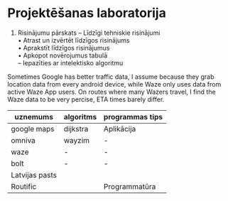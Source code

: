 # Projektēšanas laboratorija
1. Risinājumu pārskats
  – Līdzīgi tehniskie risinājumi<br>
    • Atrast un izvērtēt līdzīgos risinājums<br>
    • Aprakstīt līdzīgos risinājumus<br>
    • Apkopot novērojumus tabulā<br>
  – Iepazīties ar intelektisko algoritmu<br>

  Sometimes Google has better traffic data, I assume because they grab location data from every android device, while Waze only uses data from active Waze App users. On routes where many Wazers travel, I find the Waze data to be very percise, ETA times barely differ.

| uznemums  | algoritms | programmas tips|
| ------------- | ------------- | -------------  |
| google maps  | dijkstra  | Aplikācija|
| omniva  | wayzim  | - |
| waze  | - | - |
| bolt  | - | - |
| Latvijas pasts |   |  |
| Routific | | Programmatūra |
